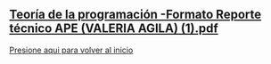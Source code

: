 
[Teoría de la programación -Formato Reporte técnico APE (VALERIA AGILA) (1).pdf](https://github.com/user-attachments/files/23198823/Teoria.de.la.programacion.-Formato.Reporte.tecnico.APE.VALERIA.AGILA.1.pdf)
-------
[Presione aqui para volver al inicio](inicio.md)
